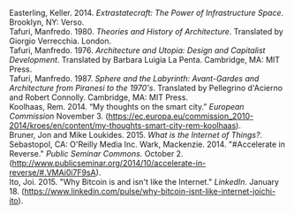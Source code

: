 Easterling, Keller. 2014. *Extrastatecraft: The Power of Infrastructure Space*. Brooklyn, NY: Verso.  
Tafuri, Manfredo. 1980. *Theories and History of Architecture*. Translated by Giorgio Verrecchia. London.  
Tafuri, Manfredo. 1976. *Architecture and Utopia: Design and Capitalist Development*. Translated by Barbara Luigia La Penta. Cambridge, MA: MIT Press.  
Tafuri, Manfredo. 1987. *Sphere and the Labyrinth: Avant-Gardes and Architecture from Piranesi to the 1970's*. Translated by Pellegrino d'Acierno and Robert Connolly. Cambridge, MA: MIT Press.  
Koolhaas, Rem. 2014. “My thoughts on the smart city.” *European Commission* November 3.   (https://ec.europa.eu/commission_2010-2014/kroes/en/content/my-thoughts-smart-city-rem-koolhaas).  
Bruner, Jon and Mike Loukides. 2015. *What is the Internet of Things?.* Sebastopol, CA: O'Reilly Media Inc.
Wark, Mackenzie. 2014. "#Accelerate in Reverse." *Public Seminar Commons.* October 2. (http://www.publicseminar.org/2014/10/accelerate-in-reverse/#.VMAi0i7F9sA).  
Ito, Joi. 2015. "Why Bitcoin is and isn't like the Internet." *LinkedIn.* January 18. (https://www.linkedin.com/pulse/why-bitcoin-isnt-like-internet-joichi-ito).

